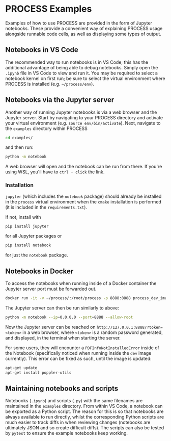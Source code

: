 # PROCESS Examples

Examples of how to use PROCESS are provided in the form of Jupyter notebooks. These provide a 
convenient way of explaining PROCESS usage alongside runnable code cells, as well as displaying 
some types of output.

<h2>Notebooks in VS Code</h2>

The recommended way to run notebooks is in VS Code; this has the additional advantage of being able to 
debug notebooks. Simply open the `.ipynb` file in VS Code to view and run it. You may be required 
to select a notebook kernel on first run; be sure to select the virtual environment where PROCESS 
is installed (e.g. `~/process/env`).

<h2>Notebooks via the Jupyter server</h2>

Another way of running Jupyter notebooks is via a web browser and the Jupyter server. Start by navigating 
to your PROCESS directory and activate your virtual environment (e.g. `source env/bin/activate`). Next, 
navigate to the `examples` directory within PROCESS

```bash
cd examples/
```

and then run:

```bash
python -m notebook
```

A web browser will open and the notebook can be run from there. If you're using WSL, you'll 
have to `ctrl + click` the link.
<h3>Installation</h3>

`jupyter` (which includes the `notebook` package) should already be installed in the `process` 
virtual environment when the `cmake` installation is performed (it is included in the 
`requirements.txt`). 

If not, install with 

```bash
pip install jupyter
``` 

for all Jupyter packages or 

```bash
pip install notebook
``` 

for just the `notebook` package.


<h2>Notebooks in Docker</h2>

To access the notebooks when running inside of a Docker container the Jupyter server port must 
be forwarded out.

```bash
docker run -it -v ~/process/:/root/process -p 8888:8888 process_dev_image
```

The Jupyter server can then be run similarly to above:

```bash
python -m notebook --ip=0.0.0.0 --port=8888 --allow-root
```

Now the Jupyter server can be reached on `http://127.0.0.1:8888/?token=<token>` in a web browser, 
where `<token>` is a random password generated, and displayed, in the terminal when starting the server.

For some users, they will encounter a `PDFInfoNotInstalledError` inside of the Notebook 
(specifically noticed when running inside the `dev` image currently). This error can be fixed as 
such, until the image is updated:

```bash
apt-get update
apt-get install poppler-utils
```

<h2>Maintaining notebooks and scripts</h2>

Notebooks (`.ipynb`) and scripts (`.py`) with the same filenames are maintained in the `examples` 
directory. From within VS Code, a notebook can be exported as a Python script. The reason for this 
is so that notebooks are always available to run directly, whilst the corresponding Python scripts 
are much easier to track diffs in when reviewing changes (notebooks are ultimately JSON and so 
create difficult diffs). The scripts can also be tested by `pytest` to ensure the example 
notebooks keep working.
